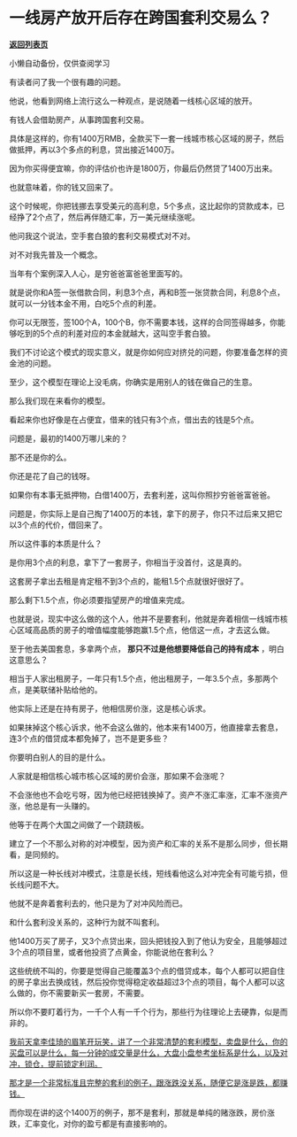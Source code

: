 # 一线房产放开后存在跨国套利交易么？

[**返回列表页**](/gzh/记忆承载3)

小懒自动备份，仅供查阅学习

有读者问了我一个很有趣的问题。  

他说，他看到网络上流行这么一种观点，是说随着一线核心区域的放开。  

有钱人会借助房产，从事跨国套利交易。

具体是这样的，你有1400万RMB，全款买下一套一线城市核心区域的房子，然后做抵押，再以3个多点的利息，贷出接近1400万。  

因为你买得便宜嘛，你的评估价也许是1800万，你最后仍然贷了1400万出来。  

也就意味着，你的钱又回来了。

这个时候呢，你把钱挪去享受美元的高利息，5个多点，这比起你的贷款成本，已经挣了2个点了，然后再伴随汇率，万一美元继续涨呢。

他问我这个说法，空手套白狼的套利交易模式对不对。  

对不对我先普及一个概念。  

当年有个案例深入人心，是穷爸爸富爸爸里面写的。

就是说你和A签一张借款合同，利息3个点，再和B签一张贷款合同，利息8个点，就可以一分钱本金不用，白吃5个点的利差。

你可以无限签，签100个A，100个B，你不需要本钱，这样的合同签得越多，你能够吃到的5个点的利差对应的本金就越大，这叫空手套白狼。  

我们不讨论这个模式的现实意义，就是你如何应对挤兑的问题，你要准备怎样的资金池的问题。

至少，这个模型在理论上没毛病，你确实是用别人的钱在做自己的生意。

那么我们现在来看你的模型。  

看起来你也好像是在占便宜，借来的钱只有3个点，借出去的钱是5个点。

问题是，最初的1400万哪儿来的？  

那不还是你的么。  

你还是花了自己的钱呀。  

如果你有本事无抵押物，白借1400万，去套利差，这叫你照抄穷爸爸富爸爸。  

问题是，你实际上是自己掏了1400万的本钱，拿下的房子，你只不过后来又把它以3个点的代价，借回来了。

所以这件事的本质是什么？  

是你用3个点的利息，拿下了一套房子，你相当于没首付，这是真的。  

这套房子拿出去租是肯定租不到3个点的，能租1.5个点就很好很好了。  

那么剩下1.5个点，你必须要指望房产的增值来完成。  

也就是说，现实中这么做的这个人，他并不是要套利，他就是奔着相信一线城市核心区域高品质的房子的增值幅度能够跑赢1.5个点，他信这一点，才去这么做。  

至于他去美国套息，多拿两个点， **那只不过是他想要降低自己的持有成本** ，明白这意思么？  

相当于人家出租房子，一年只有1.5个点，他出租房子，一年3.5个点，多那两个点，是美联储补贴给他的。  

他实际上还是在持有房子，他相信房价涨，这是核心诉求。  

如果抹掉这个核心诉求，他不会这么做的，他本来有1400万，他直接拿去套息，连3个点的借贷成本都免掉了，岂不是更多些？  

你要明白别人的目的是什么。  

人家就是相信核心城市核心区域的房价会涨，那如果不会涨呢？  

不会涨他也不会吃亏呀，因为他已经把钱换掉了。资产不涨汇率涨，汇率不涨资产涨，他总是有一头赚的。

他等于在两个大国之间做了一个跷跷板。

建立了一个不那么对称的对冲模型，因为资产和汇率的关系不是那么同步，但长期看，是同频的。

所以这是一种长线对冲模式，注意是长线，短线看他这么对冲完全有可能亏损，但长线问题不大。  

他就不是奔着套利去的，他只是为了对冲风险而已。  

和什么套利没关系的，这种行为就不叫套利。

他1400万买了房子，又3个点贷出来，回头把钱投入到了他认为安全，且能够超过3个点的项目里，或者他投资了点黄金，你能说他在套利么？  

这些统统不叫的，你要是觉得自己能覆盖3个点的借贷成本，每个人都可以把自住的房子拿出去换成钱，然后投你觉得稳定收益超过3个点的项目，每个人都可以这么做的，你不需要新买一套房，不需要。  

所以你不要盯着行为，一千个人有一千个行为，那些行为往理论上去硬靠，似是而非的。  

[我前天拿李佳琦的眉笔开玩笑，讲了一个非常清楚的套利模型，卖盘是什么，你的买盘可以是什么，每一分钟的成交量是什么，大盘小盘参考坐标系是什么，以及对冲，锁仓，提前锁定利润。](http://mp.weixin.qq.com/s?__biz=MzU0MjYwNDU2Mw==&mid=2247513416&idx=1&sn=2c1678a39ea383d9cb1c2e7637e5f1e9&chksm=fb1ad934cc6d5022adf1c7cdd49e5721aa92621dd04d9f3535e080abaa05fd1a4d654930c330&scene=21#wechat_redirect)

[那才是一个非常标准且完整的套利的例子，跟涨跌没关系，随便它是涨是跌，都赚钱。](http://mp.weixin.qq.com/s?__biz=MzU0MjYwNDU2Mw==&mid=2247513416&idx=1&sn=2c1678a39ea383d9cb1c2e7637e5f1e9&chksm=fb1ad934cc6d5022adf1c7cdd49e5721aa92621dd04d9f3535e080abaa05fd1a4d654930c330&scene=21#wechat_redirect)

而你现在讲的这个1400万的例子，那不是套利，那就是单纯的赌涨跌，房价涨跌，汇率变化，对你的盈亏都是有直接影响的。

